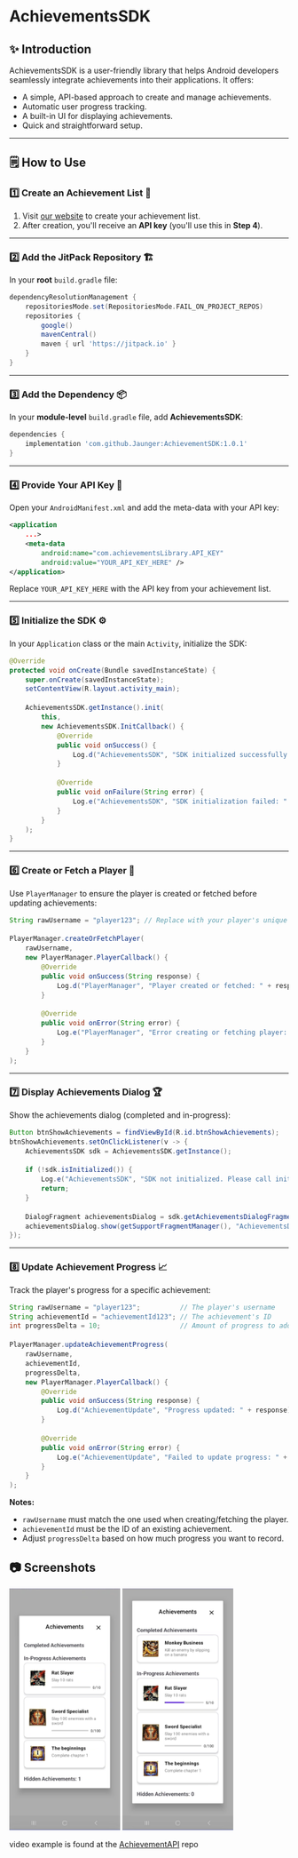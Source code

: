 # AchievementsSDK

## ✨ Introduction
AchievementsSDK is a user-friendly library that helps Android developers seamlessly integrate achievements into their applications. It offers:
- A simple, API-based approach to create and manage achievements.
- Automatic user progress tracking.
- A built-in UI for displaying achievements.
- Quick and straightforward setup.

---

## 🗒️ How to Use

### 1️⃣ Create an Achievement List 📝
1. Visit [our website](https://achievementapi.onrender.com) to create your achievement list.
2. After creation, you'll receive an **API key** (you'll use this in **Step 4**).

---

### 2️⃣ Add the JitPack Repository 🏗️
In your **root** `build.gradle` file:

~~~~groovy
dependencyResolutionManagement {
    repositoriesMode.set(RepositoriesMode.FAIL_ON_PROJECT_REPOS)
    repositories {
        google()
        mavenCentral()
        maven { url 'https://jitpack.io' }
    }
}
~~~~

---

### 3️⃣ Add the Dependency 📦
In your **module-level** `build.gradle` file, add **AchievementsSDK**:

~~~~groovy
dependencies {
    implementation 'com.github.Jaunger:AchievementSDK:1.0.1'
}
~~~~

---

### 4️⃣ Provide Your API Key 🔑
Open your `AndroidManifest.xml` and add the meta-data with your API key:

~~~~xml
<application
    ...>
    <meta-data
        android:name="com.achievementsLibrary.API_KEY"
        android:value="YOUR_API_KEY_HERE" />
</application>
~~~~

Replace `YOUR_API_KEY_HERE` with the API key from your achievement list.

---

### 5️⃣ Initialize the SDK ⚙️
In your `Application` class or the main `Activity`, initialize the SDK:

~~~~java
@Override
protected void onCreate(Bundle savedInstanceState) {
    super.onCreate(savedInstanceState);
    setContentView(R.layout.activity_main);

    AchievementsSDK.getInstance().init(
        this,
        new AchievementsSDK.InitCallback() {
            @Override
            public void onSuccess() {
                Log.d("AchievementsSDK", "SDK initialized successfully.");
            }

            @Override
            public void onFailure(String error) {
                Log.e("AchievementsSDK", "SDK initialization failed: " + error);
            }
        }
    );
}
~~~~

---

### 6️⃣ Create or Fetch a Player 👤
Use `PlayerManager` to ensure the player is created or fetched before updating achievements:

~~~~java
String rawUsername = "player123"; // Replace with your player's unique identifier

PlayerManager.createOrFetchPlayer(
    rawUsername,
    new PlayerManager.PlayerCallback() {
        @Override
        public void onSuccess(String response) {
            Log.d("PlayerManager", "Player created or fetched: " + response);
        }

        @Override
        public void onError(String error) {
            Log.e("PlayerManager", "Error creating or fetching player: " + error);
        }
    }
);
~~~~

---

### 7️⃣ Display Achievements Dialog 🏆
Show the achievements dialog (completed and in-progress):

~~~~java
Button btnShowAchievements = findViewById(R.id.btnShowAchievements);
btnShowAchievements.setOnClickListener(v -> {
    AchievementsSDK sdk = AchievementsSDK.getInstance();

    if (!sdk.isInitialized()) {
        Log.e("AchievementsSDK", "SDK not initialized. Please call init() first.");
        return;
    }

    DialogFragment achievementsDialog = sdk.getAchievementsDialogFragment();
    achievementsDialog.show(getSupportFragmentManager(), "AchievementsDialog");
});
~~~~

---

### 8️⃣ Update Achievement Progress 📈
Track the player's progress for a specific achievement:

~~~~java
String rawUsername = "player123";          // The player's username
String achievementId = "achievementId123"; // The achievement's ID
int progressDelta = 10;                    // Amount of progress to add

PlayerManager.updateAchievementProgress(
    rawUsername,
    achievementId,
    progressDelta,
    new PlayerManager.PlayerCallback() {
        @Override
        public void onSuccess(String response) {
            Log.d("AchievementUpdate", "Progress updated: " + response);
        }

        @Override
        public void onError(String error) {
            Log.e("AchievementUpdate", "Failed to update progress: " + error);
        }
    }
);
~~~~

**Notes:**
- `rawUsername` must match the one used when creating/fetching the player.
- `achievementId` must be the ID of an existing achievement.
- Adjust `progressDelta` based on how much progress you want to record.



## 📷 Screenshots

  <img src="app/images/Uncompleted.png" alt="Uncompleted" width="200">


  <img src="app/images/SomeCompleted.png" alt="Some Completed" width="200">


video example is found at the [AchievementAPI](https://github.com/Jaunger/achievementAPI) repo
